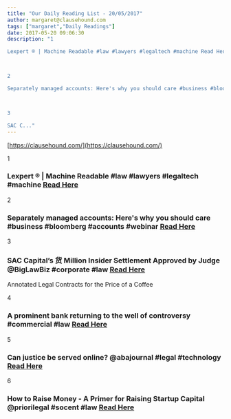 ```yaml
---
title: "Our Daily Reading List - 20/05/2017"
author: margaret@clausehound.com
tags: ["margaret","Daily Readings"]
date: 2017-05-20 09:06:30
description: "1

Lexpert ® | Machine Readable #law #lawyers #legaltech #machine Read Here



2

Separately managed accounts: Here's why you should care #business #bloomberg #accounts #webinar Read Here



3

SAC C..."
---
```


[https://clausehound.com/](https://clausehound.com/)

1

### Lexpert ® | Machine Readable #law #lawyers #legaltech #machine [Read Here](http://lexpert.ca/article/machine-readable/?p=&amp;sitecode=lex)

2

### Separately managed accounts: Here's why you should care #business #bloomberg #accounts #webinar [Read Here](https://www.bloomberg.com/professional/blog/separately-managed-accounts-heres-care/)

3

### SAC Capital’s 货 Million Insider Settlement Approved by Judge @BigLawBiz #corporate #law [Read Here](https://goo.gl/EGhbia)

Annotated Legal Contracts
for the Price of a Coffee

4

### A prominent bank returning to the well of controversy #commercial #law [Read Here](https://goo.gl/TSUId4)

5

### Can justice be served online? @abajournal #legal #technology  [Read Here](https://goo.gl/Vufk3O)

6

### How to Raise Money - A Primer for Raising Startup Capital @priorilegal #socent #law [Read Here](https://goo.gl/vVq4Gz)